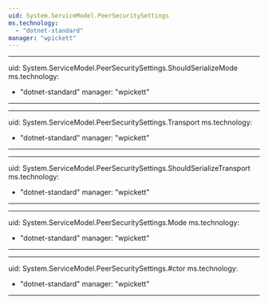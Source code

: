 ```yaml
---
uid: System.ServiceModel.PeerSecuritySettings
ms.technology: 
  - "dotnet-standard"
manager: "wpickett"
---
```


---
uid: System.ServiceModel.PeerSecuritySettings.ShouldSerializeMode
ms.technology: 
  - "dotnet-standard"
manager: "wpickett"
---

---
uid: System.ServiceModel.PeerSecuritySettings.Transport
ms.technology: 
  - "dotnet-standard"
manager: "wpickett"
---

---
uid: System.ServiceModel.PeerSecuritySettings.ShouldSerializeTransport
ms.technology: 
  - "dotnet-standard"
manager: "wpickett"
---

---
uid: System.ServiceModel.PeerSecuritySettings.Mode
ms.technology: 
  - "dotnet-standard"
manager: "wpickett"
---

---
uid: System.ServiceModel.PeerSecuritySettings.#ctor
ms.technology: 
  - "dotnet-standard"
manager: "wpickett"
---
